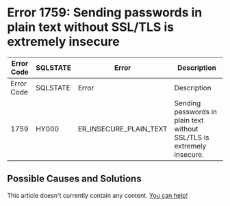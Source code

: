 
# Error 1759: Sending passwords in plain text without SSL/TLS is extremely insecure


| Error Code | SQLSTATE | Error | Description |
| --- | --- | --- | --- |
| Error Code | SQLSTATE | Error | Description |
| 1759 | HY000 | ER_INSECURE_PLAIN_TEXT | Sending passwords in plain text without SSL/TLS is extremely insecure. |




## Possible Causes and Solutions


This article doesn't currently contain any content. [You can help!](/kb/en/writing-and-editing-knowledge-base-articles/)

